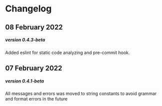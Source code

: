 # Changelog

## 08 February 2022

##### version 0.4.3-beta

Added eslint for static code analyzing and pre-commit hook.

## 07 February 2022

##### version 0.4.1-beta

All messages and errors was moved to string constants to avoid grammar and format errors in the future
